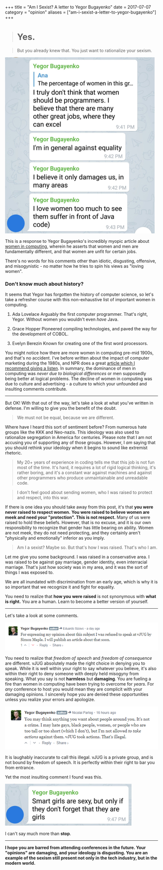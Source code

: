 +++
title = "Am I Sexist?  A letter to Yegor Bugayenko"
date = 2017-07-07
category = "opinion"
aliases = ["am-i-sexist-a-letter-to-yegor-bugayenko"]
+++

> # Yes.

> But you already knew that. You just want to rationalize your sexism.

![](/images/am-i-sexist/bad.png)

This is a response to Yegor Bugayenko's incredibly myopic article about [women in computing](http://www.yegor256.com/2017/07/04/sexism.html), wherein he asserts that women and men are fundamentally different, and that women are unfit for certain jobs.  

There's no words for his comments other than idiotic, disgusting, offensive, and misogynistic - no matter how he tries to spin his views as "loving women".  

### Don't know much about history?

It seems that Yegor has forgotten the history of computer science, so let's take a refresher course with this non-exhaustive list of important women in computing.

1. Ada Lovelace
    Arguably the first computer programmer.  That's right, Yegor.  Without women you wouldn't even *have* Java. 

2. Grace Hopper
   Pioneered compiling technologies, and paved the way for the development of COBOL.

3. Evelyn Berezin
   Known for creating one of the first word processors.

You might notice how there are more women in computing pre-mid 1900s, and that's no accident.  I've before written about the impact of computer marketing during the 1980s, and NPR does a great [article which I recommend giving a listen](http://www.npr.org/sections/money/2014/10/21/357629765/when-women-stopped-coding).  In summary, the dominance of men in computing was *never due to biological differences* or men supposedly being better at logical problems.  The decline of women in computing was due to culture and advertising - a culture to which your unfounded and insulting comments contribute.  

-----

But OK!  With that out of the way, let's take a look at what you've written in defense.  I'm willing to give you the benefit of the doubt.

> We must not be equal, because we are different.

Where have I heard this sort of sentiment before?  From numerous hate groups like the KKK and Neo-nazis. This ideology was also used to rationalize segregation in America for centuries.  Please note that I am not accusing you of supporting any of those groups.  However, I *am* saying that you should rethink your ideology when it begins to sound like extremist rhetoric.  


> My 20+ years of experience in coding tells me that this job is not fun most of the time. It's hard, it requires a lot of rigid logical thinking, it's rather boring, and it's a constant war against machines and against other programmers who produce unmaintainable and unreadable code.

> I don't feel good about sending women, who I was raised to protect and respect, into this war.

If there is one idea you should take away from this post, it's that **you were never raised to respect women.**  **You were raised to believe women are meek and need your "protection".  This is not respect.**  Many of us were raised to hold these beliefs.  However, that is no excuse, and it is our own responsibility to recognize that gender has little bearing on ability.  Women are not meek, they do not need protecting, and they certainly aren't "physically and emotionally" inferior as you imply.

> Am I a sexist? Maybe so. But that's how I was raised. That's who I am.

Let me give you some background.  I was raised in a conservative area.  I was raised to be against gay marriage, gender identity, even interracial marriage.  That's just how society was in my area, and it was the sort of things I was exposed to.  

We are all inundated with discrimination from an early age, which is why it is so important that we recognize it and fight for equality.  

You need to realize that **how you were raised** is not synonymous with **what is right.**  You are a human.  Learn to become a better version of yourself.  

----

Let's take a look at some comments.

![](/images/am-i-sexist/bad-2.png)

You need to realize that *freedom of speech* and *freedom of consequence* are different.  vJUG absolutely made the right choice in denying you to speak.  While it is well within your right to say whatever you believe, it's also within their right to deny someone with deeply held misogyny from speaking.  What you say is not **harmless** but **damaging**.  You are fueling a fire than women in computing have been trying to overcome for *years*.  For *any* conference to host you would mean they are complicit with your damaging opinions.  I sincerely hope you are denied these opportunities unless you realize your errors and apologize. 

![](/images/am-i-sexist/bad-3.png)

It is laughably inaccurate to call this illegal.  vJUG is a private group, and is not bound by freedom of speech.  It is perfectly within their right to bar you from entrance.  

Yet the most insulting comment I found was this.

![](/images/am-i-sexist/bad-1.png)

I can't say much more than **stop**.

----

**I hope you are barred from attending conferences in the future.  Your "opinions" are damaging, and your ideology is disgusting.  You are an example of the sexism still present not only in the tech industry, but in the modern world.**
